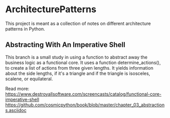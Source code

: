 # ArchitecturePatterns
This project is meant as a collection of notes on different architecture patterns in Python. 

## Abstracting With An Imperative Shell

This branch is a small study in using a function to abstract away the business logic as a functional core.
It uses a function determine_actions(), to create a list of actions from three given lengths.
It yields information about the side lengths, if it's a triangle and if the triangle is isosceles, scalene, or equilateral.

Read more: 
https://www.destroyallsoftware.com/screencasts/catalog/functional-core-imperative-shell
https://github.com/cosmicpython/book/blob/master/chapter_03_abstractions.asciidoc
